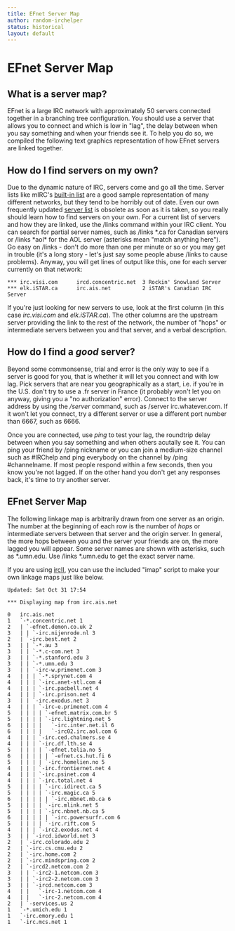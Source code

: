 ```yaml
---
title: EFnet Server Map
author: random-irchelper
status: historical
layout: default
---
```

# EFnet Server Map

## What is a server map?

EFnet is a large IRC network with approximately 50 servers connected
together in a branching tree configuration. You should use a server that
allows you to connect and which is low in "lag", the delay between when
you say something and when your friends see it. To help you do so, we
compiled the following text graphics representation of how EFnet servers
are linked together.

## How do I find servers on my own?

Due to the dynamic nature of IRC, servers come and go all the time.
Server lists like mIRC's [built-in
list](http://www.mirc.co.uk/servers.ini) are a good sample
representation of many different networks, but they tend to be horribly
out of date. Even our own frequently updated [server list](servers/) is
obsolete as soon as it is taken, so you really should learn how to find
servers on your own. For a current list of servers and how they are
linked, use the /links command within your IRC client. You can search
for partial server names, such as /links \*.ca for Canadian servers or
/links \*aol\* for the AOL server (asterisks mean "match anything
here"). Go easy on /links - don't do more than one per minute or so or
you may get in trouble (it's a long story - let's just say some people
abuse /links to cause problems). Anyway, you will get lines of output
like this, one for each server currently on that network:  

    *** irc.visi.com      ircd.concentric.net  3 Rockin' Snowland Server
    *** elk.iSTAR.ca      irc.ais.net          2 iSTAR's Canadian IRC Server

If you're just looking for new servers to use, look at the first column
(in this case *irc.visi.com* and *elk.iSTAR.ca*). The other columns are
the upstream server providing the link to the rest of the network, the
number of "hops" or intermediate servers between you and that server,
and a verbal description.

## How do I find a *good* server?

Beyond some commonsense, trial and error is the only way to see if a
server is good for you, that is whether it will let you connect and with
low lag. Pick servers that are near you geographically as a start, i.e.
if you're in the U.S. don't try to use a .fr server in France (it
probably won't let you on anyway, giving you a "no authorization"
error). Connect to the server address by using the */server* command,
such as /server irc.whatever.com. If it won't let you connect, try a
different server or use a different port number than 6667, such as 6666.

Once you are connected, use *ping* to test your lag, the roundtrip delay
between when you say something and when others acutally see it. You can
ping your friend by /ping nickname or you can join a medium-size channel
such as \#IRChelp and ping everybody on the channel by /ping
\#channelname. If most people respond within a few seconds, then you
know you're not lagged. If on the other hand you don't get any responses
back, it's time to try another server.

## EFnet Server Map

The following linkage map is arbitrarily drawn from one server as an
origin. The number at the beginning of each row is the number of *hops*
or intermediate servers between that server and the origin server. In
general, the more hops between you and the server your friends are on,
the more lagged you will appear. Some server names are shown with
asterisks, such as \*.umn.edu. Use /links \*.umn.edu to get the exact
server name.

If you are using [ircII](/clients/unix/ircii/), you can use the included
"imap" script to make your own linkage maps just like below.

    Updated: Sat Oct 31 17:54
    
    *** Displaying map from irc.ais.net
    
    0   irc.ais.net
    1   `-*.concentric.net 1
    2   | `-efnet.demon.co.uk 2
    3   | | `-irc.nijenrode.nl 3
    2   | `-irc.best.net 2
    3   | | `-*.au 3
    3   | | `-*.c-com.net 3
    3   | | `-*.stanford.edu 3
    3   | | `-*.umn.edu 3
    3   | | `-irc-w.primenet.com 3
    4   | | | `-*.sprynet.com 4
    4   | | | `-irc.anet-stl.com 4
    4   | | | `-irc.pacbell.net 4
    4   | | | `-irc.prison.net 4
    3   | | `-irc.exodus.net 3
    4   | | | `-irc-e.primenet.com 4
    5   | | | | `-efnet.matrix.com.br 5
    5   | | | | `-irc.lightning.net 5
    6   | | | |   `-irc.inter.net.il 6
    6   | | | |   `-irc02.irc.aol.com 6
    4   | | | `-irc.ced.chalmers.se 4
    4   | | | `-irc.df.lth.se 4
    5   | | | | `-efnet.telia.no 5
    6   | | | | | `-efnet.cs.hut.fi 6
    5   | | | | `-irc.homelien.no 5
    4   | | | `-irc.frontiernet.net 4
    4   | | | `-irc.psinet.com 4
    4   | | | `-irc.total.net 4
    5   | | | | `-irc.idirect.ca 5
    5   | | | | `-irc.magic.ca 5
    6   | | | | | `-irc.mbnet.mb.ca 6
    5   | | | | `-irc.mlink.net 5
    5   | | | | `-irc.nbnet.nb.ca 5
    6   | | | | | `-irc.powersurfr.com 6
    5   | | | | `-irc.rift.com 5
    4   | | | `-irc2.exodus.net 4
    3   | | `-ircd.idworld.net 3
    2   | `-irc.colorado.edu 2
    2   | `-irc.cs.cmu.edu 2
    2   | `-irc.home.com 2
    2   | `-irc.mindspring.com 2
    2   | `-ircd2.netcom.com 2
    3   | | `-irc2-1.netcom.com 3
    3   | | `-irc2-2.netcom.com 3
    3   | | `-ircd.netcom.com 3
    4   | |   `-irc-1.netcom.com 4
    4   | |   `-irc-2.netcom.com 4
    2   | `-services.us 2
    1   `-*.umich.edu 1
    1   `-irc.emory.edu 1
    1   `-irc.mcs.net 1

